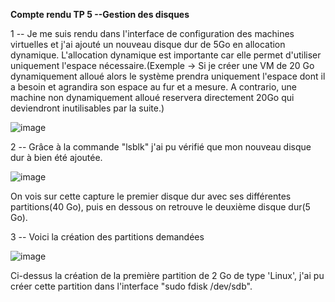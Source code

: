 **Compte rendu TP 5 --Gestion des disques**

1 -- Je me suis rendu dans l'interface de configuration des machines virtuelles et j'ai ajouté un nouveau disque dur de 5Go en allocation dynamique. L'allocation dynamique est importante car elle permet d'utiliser uniquement l'espace nécessaire.(Exemple -> Si je créer une VM de 20 Go dynamiquement alloué alors le système prendra uniquement l'espace dont il a besoin et agrandira son espace au fur et a mesure. A contrario, une machine non dynamiquement alloué reservera directement 20Go qui deviendront inutilisables par la suite.)

![image](https://user-images.githubusercontent.com/104362418/194068251-11370bbb-2b32-4a5d-875e-9700e13820d4.png)

2 -- Grâce à la commande "lsblk" j'ai pu vérifié que mon nouveau disque dur à bien été ajoutée.

![image](https://user-images.githubusercontent.com/104362418/194069211-d2e95218-c09c-49cb-a041-796fe4c61717.png)

On vois sur cette capture le premier disque dur avec ses différentes partitions(40 Go), puis en dessous on retrouve le deuxième disque dur(5 Go).

3 -- Voici la création des partitions demandées

![image](https://user-images.githubusercontent.com/104362418/194076349-551e8f95-68f2-442c-bffc-b1e00091af33.png)

Ci-dessus la création de la première partition de 2 Go de type 'Linux', j'ai pu créer cette partition dans l'interface "sudo fdisk /dev/sdb".


